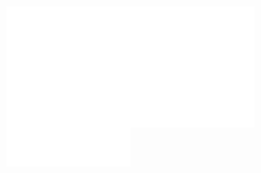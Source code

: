 
<a href="https://github.com/samirparhi-dev">
  <img align="left" width="50%" src="./general.svg"/>
</a>
<a href="https://github.com/samirparhi-dev">
  <img align="left" width="50%" src="./achievements.svg"/>
</a>

